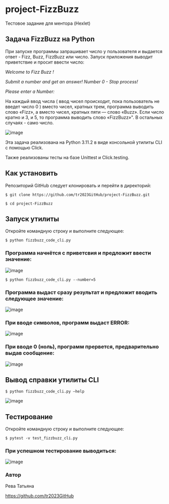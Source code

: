 # project-FizzBuzz
Тестовое задание для ментора (Hexlet)

## __Задача FizzBuzz на Python__
При запуске программы запрашивает число у пользователя
и выдается ответ - Fizz, Buzz, FizzBuzz или число.
Запуск приложения выводит приветствие и просит ввести число:

_Welcome to Fizz Buzz !_

_Submit a number and get an answer! Number 0 - Stop process!_

_Please enter a Number:_

На каждый ввод числа ( ввод чисел происходит, пока пользователь не введет число 0 ) вместо чисел, кратных трем, программа выводить слово «Fizz»,
а вместо чисел, кратных пяти — слово «Buzz».
Если число кратно и 3, и 5, то программа выводить слово «FizzBuzz»".
В остальных случаях - само число.

![image](https://github.com/tr2023GitHub/project-FizzBuzz/assets/130790937/68a32b86-e80f-490b-b876-1e01ae648b2d)

Эта задача реализована на Python 3.11.2 в виде консольной утилиты CLI с помощью Click.

Также реализованы тесты на базе Unittest и Click.testing.
## __Как установить__
Репозиторий GitHub следует клонировать и перейти в директорий:

`$ git clone https://github.com/tr2023GitHub/project-FizzBuzz.git`

`$ cd project-FizzBuzz`

## __Запуск утилиты__
Откройте командную строку и выполните следующее:

`$ python fizzbuzz_code_cli.py`

### Программа начнётся с приветсвия и предложит ввести значение: ###
![image](https://github.com/tr2023GitHub/project-FizzBuzz/assets/130790937/0157a30d-0e49-43f9-9713-6a6540700e94)


`$ python fizzbuzz_code_cli.py --number=5`

### Программа выдаст сразу результат и предложит вводить следующее значение: ###
![image](https://github.com/tr2023GitHub/project-FizzBuzz/assets/130790937/40ca1f49-06b9-495f-9d1a-c84eb4d4a07f)

### При вводе символов, программ выдаст ERROR: ###
![image](https://github.com/tr2023GitHub/project-FizzBuzz/assets/130790937/d4c42845-9a8c-4a8d-8283-c56bc34b5c9b)

### При вводе 0 (ноль), программ прервется, предварительно выдав сообщение: ###
![image](https://github.com/tr2023GitHub/project-FizzBuzz/assets/130790937/51219a77-6e06-49e9-bde1-506741ef0195)

## __Вывод справки утилиты CLI__
`$ python fizzbuzz_code_cli.py –help`

![image](https://github.com/tr2023GitHub/project-FizzBuzz/assets/130790937/6431c179-19fd-4b03-8634-48f0f09e4a5c)

## __Тестирование__
Откройте командную строку и выполните следующее:

`$ pytest -v test_fizzbuzz_cli.py` 

### При успешном тестирование выводиться: ###
![image](https://github.com/tr2023GitHub/project-FizzBuzz/assets/130790937/8e7ce829-c9fd-4546-b139-0fcfee50510c)

### Автор ###
Рева Татьяна

https://github.com/tr2023GitHub











 

 

